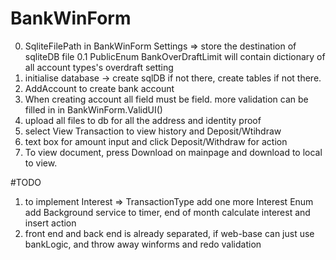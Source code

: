 # BankWinForm


0. SqliteFilePath in BankWinForm Settings => store the destination of sqliteDB file
0.1 PublicEnum BankOverDraftLimit will contain dictionary of all account types's overdraft setting
1. initialise database -> create sqlDB if not there, create tables if not there.
2. AddAccount to create bank account
3. When creating account all field must be field. more validation can be filled in in BankWinForm.ValidUI()
4. upload all files to db for all the address and identity proof
5. select View Transaction to view history and Deposit/Wtihdraw
6. text box for amount input and click Deposit/Withdraw for action
7. To view document, press Download on mainpage and download to local to view.

#TODO
1. to implement Interest => TransactionType add one more Interest Enum
	add Background service to timer, end of month calculate interest and insert action
2. front end and back end is already separated, if web-base can just use bankLogic, and throw away winforms
and redo validation